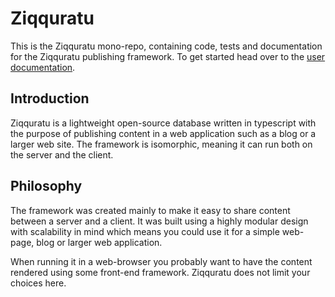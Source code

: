 # Ziqquratu

This is the Ziqquratu mono-repo, containing code, tests and documentation for the Ziqquratu publishing framework. To get started head over to the [user documentation](https://ziqquratu.gitbook.io/).

## Introduction

Ziqquratu is a lightweight open-source database written in typescript with the purpose of publishing content in a web application such as a blog or a larger web site. The framework is isomorphic, meaning it can run both on the server and the client.

## Philosophy

The framework was created mainly to make it easy to share content between a server and a client. It was built using a highly modular design with scalability in mind which means you could use it for a simple web-page, blog or larger web application.

When running it in a web-browser you probably want to have the content rendered using some front-end framework. Ziqquratu does not limit your choices here.
